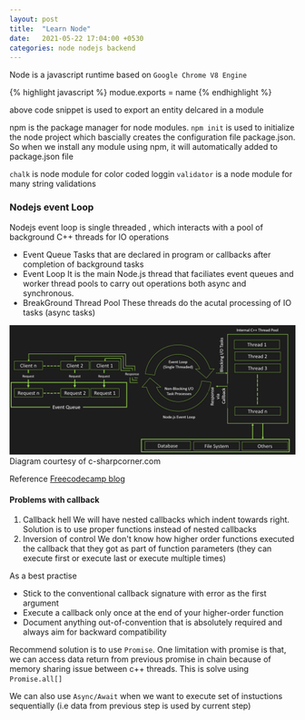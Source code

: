 ```yaml
---
layout: post
title:  "Learn Node"
date:   2021-05-22 17:04:00 +0530
categories: node nodejs backend
---
```

Node is a javascript runtime based on `Google Chrome V8 Engine`

{% highlight javascript %}
modue.exports = name
{% endhighlight %}

above code snippet is used to export an entity delcared in a module

npm is the package manager for node modules. `npm init` is used to initialize the node project which bascially creates the configuration file package.json. So when we install any module using npm, it will automatically added to package.json file

`chalk` is node module for color coded loggin
`validator` is a node module for many string validations


### Nodejs event Loop
Nodejs event loop is single threaded , which interacts with a pool of background C++ threads for IO operations
* Event Queue
Tasks that are declared in program or callbacks after completion of background tasks
* Event Loop
It is the main Node.js thread that faciliates event queues and worker thread pools to carry out operations both async and synchronous.
* BreakGround Thread Pool
These threads do the acutal processing of IO tasks (async tasks)

![Nodejs exceution model](/assets/images/processing-model.png)
Diagram courtesy of c-sharpcorner.com

Reference [Freecodecamp blog][freecodecamp-nodejs-async] 

#### Problems with callback
1. Callback hell
We will have nested callbacks which indent towards right. 
Solution is to use proper functions instead of nested callbacks
2. Inversion of control
We don't know how higher order functions executed the callback that they got as part of function parameters (they can execute first or execute last or execute multiple times)

As a best practise
* Stick to the conventional callback signature with error as the first argument
* Execute a callback only once at the end of your higher-order function
* Document anything out-of-convention that is absolutely required and always aim for backward compatibility

Recommend solution is to use `Promise`. One limitation with promise is that, we can access data return from previous promise in chain because of memory sharing issue between c++ threads. This is solve using `Promise.all[]`

We can also use `Async/Await` when we want to execute set of instuctions sequentially (i.e data from previous step is used by current step)

[freecodecamp-nodejs-async]: https://www.freecodecamp.org/news/